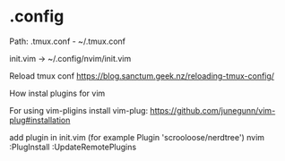 # .config

Path:
.tmux.conf - ~/.tmux.conf

init.vim -> ~/.config/nvim/init.vim


Reload tmux conf
https://blog.sanctum.geek.nz/reloading-tmux-config/

How instal plugins for vim

For using vim-pligins install vim-plug:
https://github.com/junegunn/vim-plug#installation

add plugin in init.vim (for example Plugin 'scrooloose/nerdtree')
nvim
:PlugInstall
:UpdateRemotePlugins
